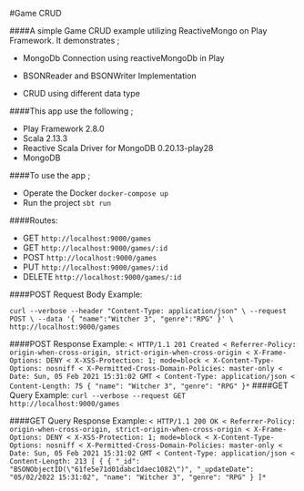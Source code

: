 #Game CRUD 

####A simple Game CRUD example utilizing ReactiveMongo on Play Framework. It demonstrates ;



- MongoDb Connection using reactiveMongoDb in Play

- BSONReader and BSONWriter Implementation

- CRUD using different data type

####This app use the following ;
- Play Framework 2.8.0
- Scala 2.13.3
- Reactive Scala Driver for MongoDB 0.20.13-play28
- MongoDB



####To use the app ;

- Operate the Docker
`docker-compose up`
- Run the project
`sbt run`

####Routes:
- GET     `http://localhost:9000/games`                
- GET     `http://localhost:9000/games/:id`
- POST    `http://localhost:9000/games`              
- PUT     `http://localhost:9000/games/:id`
- DELETE  `http://localhost:9000/games/:id`

####POST Request Body Example:

`curl --verbose --header "Content-Type: application/json" \
--request POST \
--data '{ "name":"Witcher 3", "genre":"RPG" }' \
http://localhost:9000/games`

####POST Response Example:
`
< HTTP/1.1 201 Created
< Referrer-Policy: origin-when-cross-origin, strict-origin-when-cross-origin
< X-Frame-Options: DENY
< X-XSS-Protection: 1; mode=block
< X-Content-Type-Options: nosniff
< X-Permitted-Cross-Domain-Policies: master-only
< Date: Sun, 05 Feb 2021 15:31:02 GMT
< Content-Type: application/json
< Content-Length: 75
{
"name": "Witcher 3",
"genre": "RPG"
}*
`
####GET Query Example:
`curl --verbose --request GET http://localhost:9000/games`

####GET Query Response Example:
`< HTTP/1.1 200 OK
< Referrer-Policy: origin-when-cross-origin, strict-origin-when-cross-origin
< X-Frame-Options: DENY
< X-XSS-Protection: 1; mode=block
< X-Content-Type-Options: nosniff
< X-Permitted-Cross-Domain-Policies: master-only
< Date: Sun, 05 Feb 2021 15:31:02 GMT
< Content-Type: application/json
< Content-Length: 213
[
{
{
"_id": "BSONObjectID(\"61fe5e71d01dabc1daec1082\")",
"_updateDate": "05/02/2022 15:31:02",
"name": "Witcher 3",
"genre": "RPG"
}
]*`